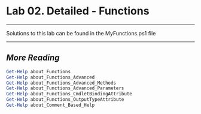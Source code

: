 # Lab 02. Detailed - Functions

---

Solutions to this lab can be found in the MyFunctions.ps1 file

---

## *More Reading*

```PowerShell
Get-Help about_Functions
Get-Help about_Functions_Advanced
Get-Help about_Functions_Advanced_Methods
Get-Help about_Functions_Advanced_Parameters
Get-Help about_Functions_CmdletBindingAttribute
Get-Help about_Functions_OutputTypeAttribute
Get-Help about_Comment_Based_Help
```
